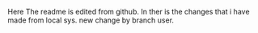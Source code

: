 Here
The readme is edited from github.
In ther is the changes that i  have made from local sys.
new change by branch user.